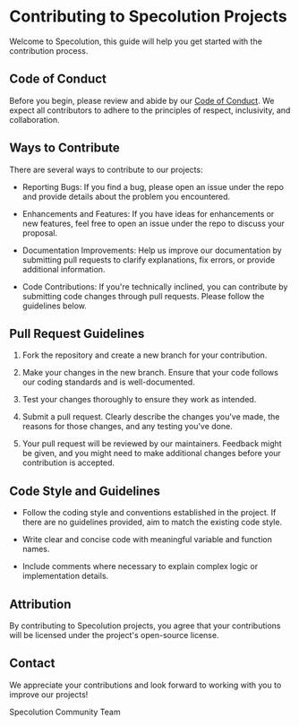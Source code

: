 # Contributing to Specolution Projects

Welcome to Specolution, this guide will help you get started with the contribution process.

## Code of Conduct

Before you begin, please review and abide by our [Code of Conduct](CODE_OF_CONDUCT.md). We expect all contributors to adhere to the principles of respect, inclusivity, and collaboration.

## Ways to Contribute

There are several ways to contribute to our projects:

- Reporting Bugs: If you find a bug, please open an issue under the repo and provide details about the problem you encountered.

- Enhancements and Features: If you have ideas for enhancements or new features, feel free to open an issue under the repo to discuss your proposal.

- Documentation Improvements: Help us improve our documentation by submitting pull requests to clarify explanations, fix errors, or provide additional information.

- Code Contributions: If you're technically inclined, you can contribute by submitting code changes through pull requests. Please follow the guidelines below.

## Pull Request Guidelines

1. Fork the repository and create a new branch for your contribution.

2. Make your changes in the new branch. Ensure that your code follows our coding standards and is well-documented.

3. Test your changes thoroughly to ensure they work as intended.

4. Submit a pull request. Clearly describe the changes you've made, the reasons for those changes, and any testing you've done.

5. Your pull request will be reviewed by our maintainers. Feedback might be given, and you might need to make additional changes before your contribution is accepted.

## Code Style and Guidelines

- Follow the coding style and conventions established in the project. If there are no guidelines provided, aim to match the existing code style.

- Write clear and concise code with meaningful variable and function names.

- Include comments where necessary to explain complex logic or implementation details.

## Attribution

By contributing to Specolution projects, you agree that your contributions will be licensed under the project's open-source license.

## Contact

We appreciate your contributions and look forward to working with you to improve our projects!

Specolution Community Team
